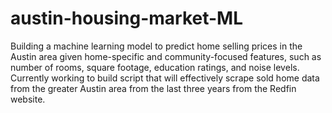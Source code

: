 # austin-housing-market-ML

Building a machine learning model to predict home selling prices in the Austin area given home-specific and community-focused features, such as number of rooms, square footage, education ratings, and noise levels. Currently working to build script that will effectively scrape sold home data from the greater Austin area from the last three years from the Redfin website. 
